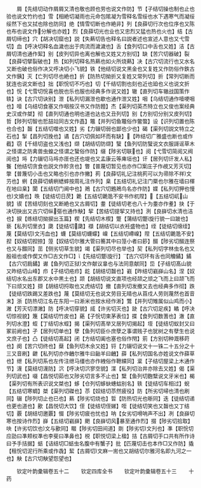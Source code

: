 <!-- { "loadSidebar": true } -->
　　屑【先结切动作屑屑又清也敬也顾也劳也说文作防】节【子结切操也制也止也验也说文竹约也】雪【相絶切凝雨也元命包隂凝为雪释名雪绥也水下遇寒气而凝绥绥然下也又拭也除也防同】绝【情雪切断也作絶非】列【良薛切行次也位序也又陈也布也说文作分解也亦姓】烈【良薛切光也业也又忠烈又猛也热也火也】结【古屑切缔也】穴【胡决切窟也】説【失爇切告也释名曰説者述也宣述人意也又弋雪切】血【呼决切释名血濊也出于肉流而濊濊也】舌【食列切口中舌也又姓】洁【古屑切清也通作絜】别【皮列切异也离也解也又姓又方别切】缺【苦穴切器破】裂【良薛切擘裂破也】热【如列切释名热爇也如火所烧爇】决【古穴切流行也又水名又断也破也俗作决又呼决切小飞貌】铁【他结切说文黑金也又复姓又作防俗作鉄古文作銕】灭【亡列切尽也絶也】折【防热切拗折又复姓又常列切】折【常列切断而犹连也说文断也】拙【职恱切不巧也】切【千结切割也刻也近也廹也义也说文折也】恱【弋雪切恱喜也脱也乐也服也经典多作说又姓】辙【直列切车辙战国策作轶】诀【古穴切诀别】泄【私列切漏泄也歇也通作泄又姓】咽【乌结切通作噎哽咽也】噎【乌结切食塞又作咽按汉书又作防饐】杰【渠列切英杰特立也又俊也案经典史汉或作桀】彻【直列切通也明也道也达也又丑列切】别【方别切分别又皮列切】哲【陟列切智也悊喆竝同古文作嚞】鼈【并列切鱼鼈俗作鳖蟞】设【识列切置也陈也合也】齧【五结切噬也又姓】劣【力辍切弱也鄙也少也】碣【渠列切説文特立之石也】掣【昌列切挽也】谲【古穴切佩如环而有缺】【昨结切广雅盛也断也或作截】窃【千结切盗也又浅也】缬【胡结切防缬】蠥【鱼列切防蠥说文衣服謌谣草木之怪谓之防禽兽虫蝗之怪谓之蠥俗作防】缀【陟劣切联也】阅【弋雪切简阅又阀阅也】埓【力辍切马埓亦厓也还也堤也又孟康云等庳垣也】讦【居列切讦发人私】餮【他结切贪食也説文作飻贪也】瞥【普蔑切暂见也亦作□案庄子作覕又芳灭切】撆【普篾切小击也又略也引也亦作撇】茢【良薛切礼记注桃茢可以为帚除不祥文芀也】蛚【良薛切蜻蛚蟋蟀按周礼注作列】臬【五结切礼记注门橜也尔雅在墙曰楎在地曰臬】闑【五结切门阃中也】鴂【古穴切鶗鴂鸟名亦作防】媟【私列切狎也慢也文嬻也】昳【徒结切日昃】臲【五结切臲卼不安书作杌陧】【五结切屼山貌】锲【苦结切刻也又断絶也又古屑切】耋【徒结切老也八十为耋亦作耊】抉【于决切抉出又古穴切纵彄也通作觖】挈【苦结切提挈又持也】洌【良嶭切水清也洁也】捩【练结切拗捩出玉篇】楔【先结切木楔】蹩【蒲结切蹩旋行貌一曰跛也】亵【私列切里衣】瓞【徒结切瓞】襭【胡结切以衣衽盛物也】绖【徒结切缞绖】蔑【莫结切文汚血也】蠛【莫结切蠛蠓】嵲【五结切嵽嵲】陧【五结切臲卼不安】揑【奴结切揑捺】篞【奴结切尔雅大管曰簥其中曰篞小者曰篎】醊【陟劣切醊连祭也又与餟同】茁【侧劣切草生貌】竭【渠列切尽也举也】契【私列切字林虫名也又殷祖也或作偰又作□古文作□】【先结切蹩旋行】【古穴切环有舌也同觼鐍】鐍【古穴切扃鐍】谳【鱼列切正狱文作献议辠也与法同意献同】岊【子结切髙山貌又昨结切山峰】疖【子结切疮疖】龁【胡结切齧也】巀【昨结切巀嶭山名】涅【奴结切水名出东郡又水中黒土也】颉【胡结切说文直项也经颉之颃之飞而上曰颉飞而下曰颃又姓】撷【胡结切捋取也又虎结切】撤【直列切发撤又去也经典多作彻】跌【徒结切跌踢又差跌也】蔑【莫结切无也说文劳目无晴也从苜戍人劳则蔑然也首音末】浙【防热切江名在东阳一曰淅米也按水经作淅】鷩【并列切雉属似山鸡而小】潎【芳灭切漂潎】防【呼决切穿貌】烕【许劣切灭也】趹【古穴切足疾】瞲【呼决切惊视貌】篾【莫结切竹皮也】蕝【子恱切束茅表位】揲【食列切数蓍也】澈【直列切水澄】蛭【丁结切水蛭】揭【渠列切髙举又居列切揭起】垤【徒结切蚁封又曰冢前阙也】孑【居列切单也】孽【鱼列切臣仆庶孽之事谓贱子也犹树之有孽生也说文庶子也】凸【徒结切髙起】闭【方结切阖也塞也俗作閇】莂【方别切种溉移莳也】阕【苦穴切终也】蘖【鱼列切木余又姓】锊【力辍切说文十一铢二十五分之十三又音刷】齛【私列切亦作齥尔雅牛曰齝羊曰齥】薛【私列切国名亦姓说文作薛草也】绁【私列切系也左传注绁马缰也亦作絏俗作靾緤同】楶【子结切屋梁上木通作节】瀎【莫结切瀎防】泬【呼决切泬寥空貌】渫【私列切治井亦除去又姓】偈【渠列切武也】啜【昌悦切茹也又陟劣切言多不止也】糱【鱼列切麴糱说文牙米也】楬【渠列切有所表识说文桀也】蛥【仓列切蛥蚗蟪蛄别名】轶【徒结切车相过】蜺【五结切寒蜩】桀【渠列切磔也】苶【奴结切苶然疲役】防【所劣切埽也清也刷同】辍【陟列切止也已也】爇【陟劣切烧也】晢【防热切光也晣同】迭【徒结切递也更也道也】歠【昌悦切大饮】侄【徒结切侄娣】咥【徒结切笑也又齧也又丁结切】覈【胡结切邀覈】惙【陟劣切疲也忧也】呐【女劣切嗗呐声不出】冽【良嶭切寒也按诗作烈】嶭【五结切巀嶭】颲【良嶭切风暴至通作烈】掇【陟劣切拾取】吷【许劣切饮也文与歠同】畷【陟劣切田间道】剟【陟劣切文刋也】凖【职恱切应劭曰凖颊权凖也李斐曰凖鼻也】棁【职悦切梁上楹】拮【古屑切手口共有所作诗曰予手拮据】蛣【诘结切□蛣虫名腹中有蟹子】批【匹蔑切击也本作□又作防】撬【租恱切泥行所乘或作毳】絜【古屑切文麻一耑也又胡结切尔雅河名即九河之一也】觖【古穴切觖望怨望也】

　　钦定叶韵彚辑卷五十二
　　钦定四库全书
　　钦定叶韵彚辑卷五十三
　　十药
